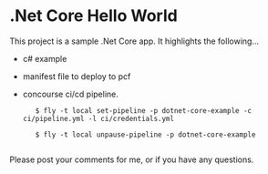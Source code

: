 # .Net Core Hello World 

This project is a sample .Net Core app. It highlights the following...

* c# example
* manifest file to deploy to pcf
* concourse ci/cd pipeline.

  ```
     $ fly -t local set-pipeline -p dotnet-core-example -c ci/pipeline.yml -l ci/credentials.yml
     
     $ fly -t local unpause-pipeline -p dotnet-core-example
     
  ```

Please post your comments for me, or if you have any questions.

